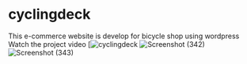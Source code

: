 # cyclingdeck
 This e-commerce website is develop for bicycle shop using wordpress 
 Watch the project video 
[![cyclingdeck](https://www.youtube.com/watch?v=PeQAVUQR-ug)
![Screenshot (342)](https://user-images.githubusercontent.com/119162766/227967487-b452ccc0-15bc-4faa-9ec8-e70173fbc4c8.png)
![Screenshot (343)](https://user-images.githubusercontent.com/119162766/227967519-b03840d2-fadd-465c-bc15-d93584b57917.png)
